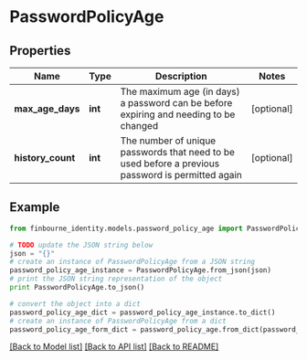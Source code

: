 # PasswordPolicyAge


## Properties
Name | Type | Description | Notes
------------ | ------------- | ------------- | -------------
**max_age_days** | **int** | The maximum age (in days) a password can be before expiring and needing to be changed | [optional] 
**history_count** | **int** | The number of unique passwords that need to be used before a previous password is permitted again | [optional] 

## Example

```python
from finbourne_identity.models.password_policy_age import PasswordPolicyAge

# TODO update the JSON string below
json = "{}"
# create an instance of PasswordPolicyAge from a JSON string
password_policy_age_instance = PasswordPolicyAge.from_json(json)
# print the JSON string representation of the object
print PasswordPolicyAge.to_json()

# convert the object into a dict
password_policy_age_dict = password_policy_age_instance.to_dict()
# create an instance of PasswordPolicyAge from a dict
password_policy_age_form_dict = password_policy_age.from_dict(password_policy_age_dict)
```
[[Back to Model list]](../README.md#documentation-for-models) [[Back to API list]](../README.md#documentation-for-api-endpoints) [[Back to README]](../README.md)


